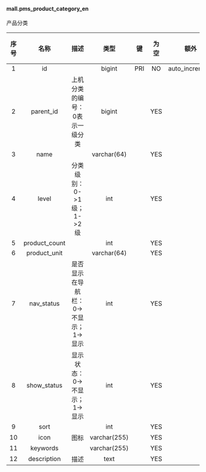 #### mall.pms_product_category_en
产品分类

| 序号 | 名称 | 描述 | 类型 | 键 | 为空 | 额外 | 默认值 |
| :--: | :--: | :--: | :--: | :--: | :--: | :--: | :--: |
| 1 | id |  | bigint | PRI | NO | auto_increment |  |
| 2 | parent_id | 上机分类的编号：0表示一级分类 | bigint |  | YES |  |  |
| 3 | name |  | varchar(64) |  | YES |  |  |
| 4 | level | 分类级别：0->1级；1->2级 | int |  | YES |  |  |
| 5 | product_count |  | int |  | YES |  |  |
| 6 | product_unit |  | varchar(64) |  | YES |  |  |
| 7 | nav_status | 是否显示在导航栏：0->不显示；1->显示 | int |  | YES |  |  |
| 8 | show_status | 显示状态：0->不显示；1->显示 | int |  | YES |  |  |
| 9 | sort |  | int |  | YES |  |  |
| 10 | icon | 图标 | varchar(255) |  | YES |  |  |
| 11 | keywords |  | varchar(255) |  | YES |  |  |
| 12 | description | 描述 | text |  | YES |  |  |
